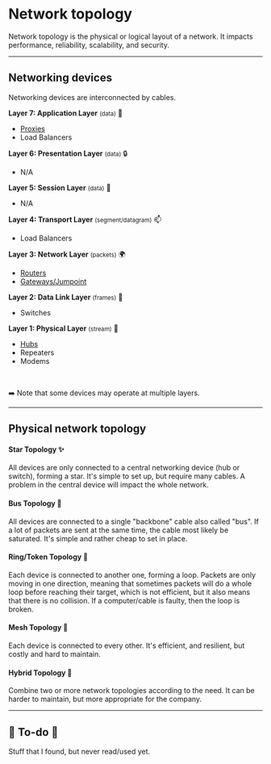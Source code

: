# Network topology

Network topology is the physical or logical layout of a network. It impacts performance, reliability, scalability, and security.

<hr class="sep-both">

## Networking devices

<div class="row row-cols-md-2"><div>

Networking devices are interconnected by cables.

**Layer 7: Application Layer** <small>(data)</small> 🧑

* [Proxies](devices/proxy.md)
* Load Balancers

**Layer 6: Presentation Layer** <small>(data)</small> 🔒

* N/A

**Layer 5: Session Layer** <small>(data)</small> 📶

* N/A

**Layer 4: Transport Layer** <small>(segment/datagram)</small> 📫

* Load Balancers
</div><div>

**Layer 3: Network Layer** <small>(packets)</small> 🌍

* [Routers](devices/routers.md)
* [Gateways/Jumpoint](devices/gateway.md)

**Layer 2: Data Link Layer** <small>(frames)</small> 🔢

* Switches

**Layer 1: Physical Layer** <small>(stream)</small> 💺

* [Hubs](devices/hubs.md)
* Repeaters
* Modems

<br>

➡️ Note that some devices may operate at multiple layers.
</div></div>

<hr class="sep-both">

## Physical network topology

<div class="row row-cols-md-2"><div>

#### Star Topology ✨

All devices are only connected to a central networking device (hub or switch), forming a star. It's simple to set up, but require many cables. A problem in the central device will impact the whole network. 

#### Bus Topology 🚌

All devices are connected to a single "backbone" cable also called "bus". If a lot of packets are sent at the same time, the cable most likely be saturated. It's simple and rather cheap to set in place.
</div><div>

#### Ring/Token Topology 💍

Each device is connected to another one, forming a loop. Packets are only moving in one direction, meaning that sometimes packets will do a whole loop before reaching their target, which is not efficient, but it also means that there is no collision. If a computer/cable is faulty, then the loop is broken.

#### Mesh Topology 🦴

Each device is connected to every other. It's efficient, and resilient, but costly and hard to maintain.

#### Hybrid Topology 🤖

Combine two or more network topologies according to the need. It can be harder to maintain, but more appropriate for the company.
</div></div>

<hr class="sep-both">

## 👻 To-do 👻

Stuff that I found, but never read/used yet.

<div class="row row-cols-md-2"><div>
</div><div>
</div></div>